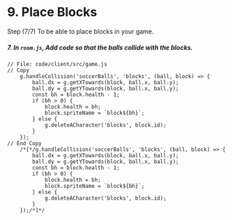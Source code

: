 # 9. Place Blocks

Step (7/7) To be able to place blocks in your game. 

##### 7. In `room.js`, Add code so that the balls collide with the blocks.

```
// File: code/client/src/game.js
// Copy 
	g.handleCollision('soccerBalls', 'blocks', (ball, block) => {
		ball.dx = g.getXTowards(block, ball.x, ball.y);
		ball.dy = g.getYTowards(block, ball.x, ball.y);
		const bh = block.health - 1;
		if (bh > 0) {
			block.health = bh;
			block.spriteName = `block${bh}`;
		} else {
			g.deleteACharacter('blocks', block.id);
		}
	});
// End Copy
	/*[*/g.handleCollision('soccerBalls', 'blocks', (ball, block) => {
		ball.dx = g.getXTowards(block, ball.x, ball.y);
		ball.dy = g.getYTowards(block, ball.x, ball.y);
		const bh = block.health - 1;
		if (bh > 0) {
			block.health = bh;
			block.spriteName = `block${bh}`;
		} else {
			g.deleteACharacter('blocks', block.id);
		}
	});/*]*/
```
